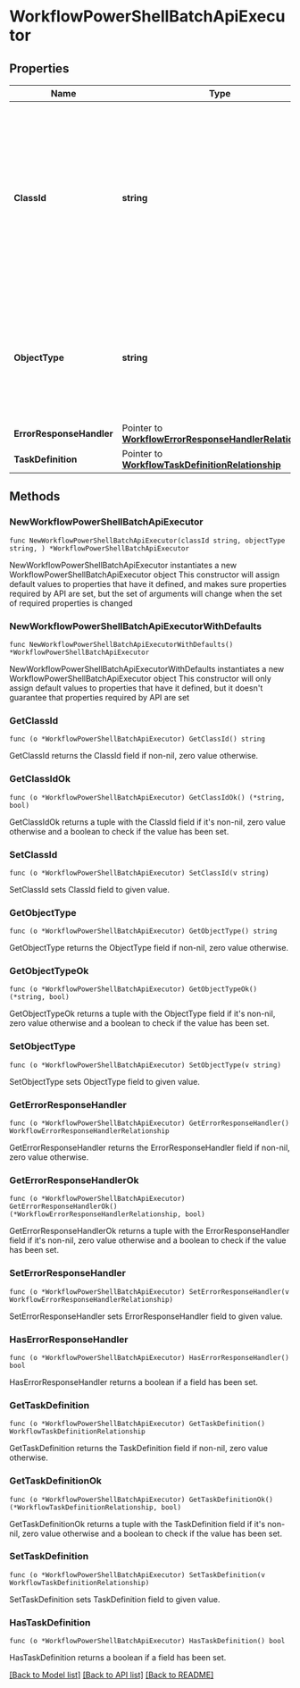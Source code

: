 # WorkflowPowerShellBatchApiExecutor

## Properties

Name | Type | Description | Notes
------------ | ------------- | ------------- | -------------
**ClassId** | **string** | The fully-qualified name of the instantiated, concrete type. This property is used as a discriminator to identify the type of the payload when marshaling and unmarshaling data. | [default to "workflow.PowerShellBatchApiExecutor"]
**ObjectType** | **string** | The fully-qualified name of the instantiated, concrete type. The value should be the same as the &#39;ClassId&#39; property. | [default to "workflow.PowerShellBatchApiExecutor"]
**ErrorResponseHandler** | Pointer to [**WorkflowErrorResponseHandlerRelationship**](WorkflowErrorResponseHandlerRelationship.md) |  | [optional] 
**TaskDefinition** | Pointer to [**WorkflowTaskDefinitionRelationship**](WorkflowTaskDefinitionRelationship.md) |  | [optional] 

## Methods

### NewWorkflowPowerShellBatchApiExecutor

`func NewWorkflowPowerShellBatchApiExecutor(classId string, objectType string, ) *WorkflowPowerShellBatchApiExecutor`

NewWorkflowPowerShellBatchApiExecutor instantiates a new WorkflowPowerShellBatchApiExecutor object
This constructor will assign default values to properties that have it defined,
and makes sure properties required by API are set, but the set of arguments
will change when the set of required properties is changed

### NewWorkflowPowerShellBatchApiExecutorWithDefaults

`func NewWorkflowPowerShellBatchApiExecutorWithDefaults() *WorkflowPowerShellBatchApiExecutor`

NewWorkflowPowerShellBatchApiExecutorWithDefaults instantiates a new WorkflowPowerShellBatchApiExecutor object
This constructor will only assign default values to properties that have it defined,
but it doesn't guarantee that properties required by API are set

### GetClassId

`func (o *WorkflowPowerShellBatchApiExecutor) GetClassId() string`

GetClassId returns the ClassId field if non-nil, zero value otherwise.

### GetClassIdOk

`func (o *WorkflowPowerShellBatchApiExecutor) GetClassIdOk() (*string, bool)`

GetClassIdOk returns a tuple with the ClassId field if it's non-nil, zero value otherwise
and a boolean to check if the value has been set.

### SetClassId

`func (o *WorkflowPowerShellBatchApiExecutor) SetClassId(v string)`

SetClassId sets ClassId field to given value.


### GetObjectType

`func (o *WorkflowPowerShellBatchApiExecutor) GetObjectType() string`

GetObjectType returns the ObjectType field if non-nil, zero value otherwise.

### GetObjectTypeOk

`func (o *WorkflowPowerShellBatchApiExecutor) GetObjectTypeOk() (*string, bool)`

GetObjectTypeOk returns a tuple with the ObjectType field if it's non-nil, zero value otherwise
and a boolean to check if the value has been set.

### SetObjectType

`func (o *WorkflowPowerShellBatchApiExecutor) SetObjectType(v string)`

SetObjectType sets ObjectType field to given value.


### GetErrorResponseHandler

`func (o *WorkflowPowerShellBatchApiExecutor) GetErrorResponseHandler() WorkflowErrorResponseHandlerRelationship`

GetErrorResponseHandler returns the ErrorResponseHandler field if non-nil, zero value otherwise.

### GetErrorResponseHandlerOk

`func (o *WorkflowPowerShellBatchApiExecutor) GetErrorResponseHandlerOk() (*WorkflowErrorResponseHandlerRelationship, bool)`

GetErrorResponseHandlerOk returns a tuple with the ErrorResponseHandler field if it's non-nil, zero value otherwise
and a boolean to check if the value has been set.

### SetErrorResponseHandler

`func (o *WorkflowPowerShellBatchApiExecutor) SetErrorResponseHandler(v WorkflowErrorResponseHandlerRelationship)`

SetErrorResponseHandler sets ErrorResponseHandler field to given value.

### HasErrorResponseHandler

`func (o *WorkflowPowerShellBatchApiExecutor) HasErrorResponseHandler() bool`

HasErrorResponseHandler returns a boolean if a field has been set.

### GetTaskDefinition

`func (o *WorkflowPowerShellBatchApiExecutor) GetTaskDefinition() WorkflowTaskDefinitionRelationship`

GetTaskDefinition returns the TaskDefinition field if non-nil, zero value otherwise.

### GetTaskDefinitionOk

`func (o *WorkflowPowerShellBatchApiExecutor) GetTaskDefinitionOk() (*WorkflowTaskDefinitionRelationship, bool)`

GetTaskDefinitionOk returns a tuple with the TaskDefinition field if it's non-nil, zero value otherwise
and a boolean to check if the value has been set.

### SetTaskDefinition

`func (o *WorkflowPowerShellBatchApiExecutor) SetTaskDefinition(v WorkflowTaskDefinitionRelationship)`

SetTaskDefinition sets TaskDefinition field to given value.

### HasTaskDefinition

`func (o *WorkflowPowerShellBatchApiExecutor) HasTaskDefinition() bool`

HasTaskDefinition returns a boolean if a field has been set.


[[Back to Model list]](../README.md#documentation-for-models) [[Back to API list]](../README.md#documentation-for-api-endpoints) [[Back to README]](../README.md)


